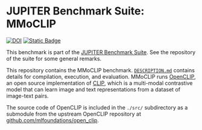 # JUPITER Benchmark Suite: MMoCLIP

[![DOI](https://zenodo.org/badge/831410928.svg)](https://zenodo.org/badge/latestdoi/831410928) [![Static Badge](https://img.shields.io/badge/DOI%20(Suite)-10.5281%2Fzenodo.12737073-blue)](https://zenodo.org/badge/latestdoi/764615316)

This benchmark is part of the [JUPITER Benchmark Suite](https://github.com/FZJ-JSC/jubench). See the repository of the suite for some general remarks.

This repository contains the MMoCLIP benchmark. [`DESCRIPTION.md`](DESCRIPTION.md) contains details for compilation, execution, and evaluation. MMoCLIP runs [OpenCLIP](https://github.com/mlfoundations/open_clip), an open source implementation of [CLIP](https://openai.com/blog/clip/), which is a multi-modal contrastive model that can learn image and text representations from a dataset of image-text pairs.

The source code of OpenCLIP is included in the `./src/` subdirectory as a submodule from the upstream OpenCLIP repository at [github.com/mlfoundations/open_clip](https://github.com/mlfoundations/open_clip).
